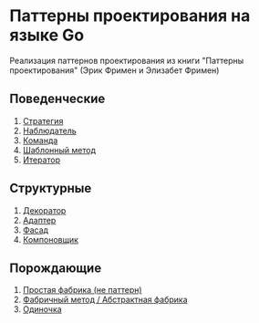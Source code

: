 # Паттерны проектирования на языке Go
Реализация паттернов проектирования из книги
"Паттерны проектирования" (Эрик Фримен и Элизабет Фримен)
  
## Поведенческие
1. [Стратегия](pkg/behavioral/strategy/README.md)
1. [Наблюдатель](pkg/behavioral/observer/README.md)
1. [Команда](pkg/behavioral/command/README.md)
1. [Шаблонный метод](pkg/behavioral/templatemethod/README.md)
1. [Итератор](pkg/behavioral/iterator/README.md)
## Структурные
1. [Декоратор](pkg/structural/decorator/README.md)
1. [Адаптер](pkg/structural/adapter/README.md)
1. [Фасад](pkg/structural/facade/README.md)
1. [Компоновщик](pkg/structural/composite/README.md)
## Порождающие
1. [Простая фабрика (не паттерн)](pkg/creational/simplefactory/README.md)
1. [Фабричный метод / Абстрактная фабрика](pkg/creational/factory/README.md)
1. [Одиночка](pkg/creational/singleton/README.md)